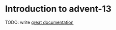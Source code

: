 # Introduction to advent-13

TODO: write [great documentation](http://jacobian.org/writing/what-to-write/)

